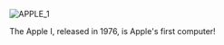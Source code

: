 ![APPLE_1](https://github.com/user-attachments/assets/2f98df08-41aa-4645-84fc-bd70f024b449)

The Apple I, released in 1976, is Apple's first computer!
